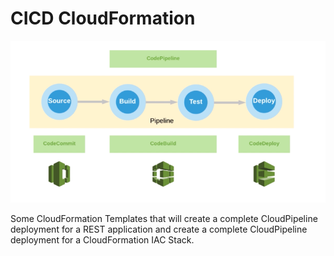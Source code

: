 # CICD CloudFormation

![Alt text](aws_codepipeline.png?raw=true "AWS CodePipeline CICD")

Some CloudFormation Templates that will create a complete CloudPipeline deployment for a REST application and create a complete CloudPipeline deployment for a CloudFormation IAC Stack.
